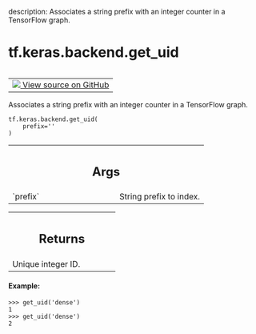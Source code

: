 description: Associates a string prefix with an integer counter in a TensorFlow graph.

<div itemscope itemtype="http://developers.google.com/ReferenceObject">
<meta itemprop="name" content="tf.keras.backend.get_uid" />
<meta itemprop="path" content="Stable" />
</div>

# tf.keras.backend.get_uid

<!-- Insert buttons and diff -->

<table class="tfo-notebook-buttons tfo-api nocontent" align="left">
<td>
  <a target="_blank" href="https://github.com/keras-team/keras/tree/v2.15.0/keras/backend.py#L192-L215">
    <img src="https://www.tensorflow.org/images/GitHub-Mark-32px.png" />
    View source on GitHub
  </a>
</td>
</table>



Associates a string prefix with an integer counter in a TensorFlow graph.


<pre class="devsite-click-to-copy prettyprint lang-py tfo-signature-link">
<code>tf.keras.backend.get_uid(
    prefix=&#x27;&#x27;
)
</code></pre>



<!-- Placeholder for "Used in" -->


<!-- Tabular view -->
 <table class="responsive fixed orange">
<colgroup><col width="214px"><col></colgroup>
<tr><th colspan="2"><h2 class="add-link">Args</h2></th></tr>

<tr>
<td>
`prefix`<a id="prefix"></a>
</td>
<td>
String prefix to index.
</td>
</tr>
</table>



<!-- Tabular view -->
 <table class="responsive fixed orange">
<colgroup><col width="214px"><col></colgroup>
<tr><th colspan="2"><h2 class="add-link">Returns</h2></th></tr>
<tr class="alt">
<td colspan="2">
Unique integer ID.
</td>
</tr>

</table>



#### Example:



```
>>> get_uid('dense')
1
>>> get_uid('dense')
2
```